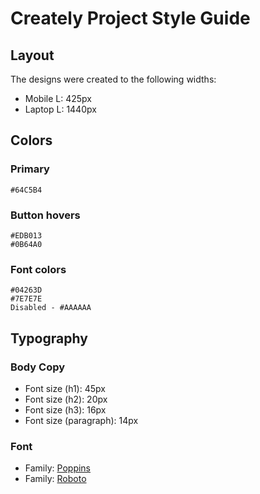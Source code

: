 # Creately Project Style Guide

## Layout

The designs were created to the following widths:

- Mobile L: 425px
- Laptop L: 1440px

## Colors

### Primary

    #64C5B4

### Button hovers

    #EDB013
    #0B64A0

### Font colors

    #04263D
    #7E7E7E
    Disabled - #AAAAAA

## Typography

### Body Copy

- Font size (h1): 45px
- Font size (h2): 20px
- Font size (h3): 16px
- Font size (paragraph): 14px

### Font

- Family: [Poppins](https://fonts.google.com/specimen/Poppins)
- Family: [Roboto](https://fonts.google.com/specimen/Roboto)

